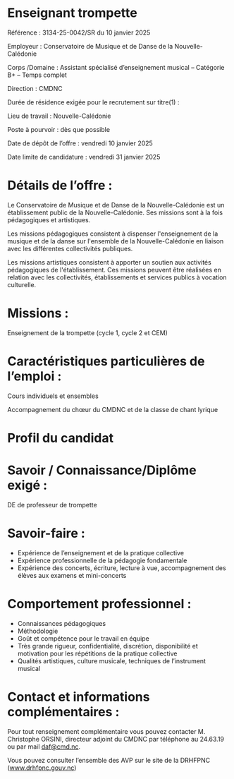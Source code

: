 # Enseignant trompette

Référence : 3134-25-0042/SR du 10 janvier 2025

Employeur : Conservatoire de Musique et de Danse de la Nouvelle-Calédonie

Corps /Domaine : Assistant spécialisé d’enseignement musical – Catégorie B+ – Temps complet

Direction : CMDNC

Durée de résidence exigée pour le recrutement sur titre(1) :

Lieu de travail : Nouvelle-Calédonie

Poste à pourvoir : dès que possible

Date de dépôt de l’offre : vendredi 10 janvier 2025

Date limite de candidature : vendredi 31 janvier 2025

# Détails de l’offre :

Le Conservatoire de Musique et de Danse de la Nouvelle-Calédonie est un établissement public de la Nouvelle-Calédonie. Ses missions sont à la fois pédagogiques et artistiques.

Les missions pédagogiques consistent à dispenser l'enseignement de la musique et de la danse sur l'ensemble de la Nouvelle-Calédonie en liaison avec les différentes collectivités publiques.

Les missions artistiques consistent à apporter un soutien aux activités pédagogiques de l'établissement. Ces missions peuvent être réalisées en relation avec les collectivités, établissements et services publics à vocation culturelle.

# Missions :

Enseignement de la trompette (cycle 1, cycle 2 et CEM)

# Caractéristiques particulières de l’emploi :

Cours individuels et ensembles

Accompagnement du chœur du CMDNC et de la classe de chant lyrique

# Profil du candidat

# Savoir / Connaissance/Diplôme exigé :

DE de professeur de trompette

# Savoir-faire :

- Expérience de l’enseignement et de la pratique collective
- Expérience professionnelle de la pédagogie fondamentale
- Expérience des concerts, écriture, lecture à vue, accompagnement des élèves aux examens et mini-concerts

# Comportement professionnel :

- Connaissances pédagogiques
- Méthodologie
- Goût et compétence pour le travail en équipe
- Très grande rigueur, confidentialité, discrétion, disponibilité et motivation pour les répétitions de la pratique collective
- Qualités artistiques, culture musicale, techniques de l’instrument musical

# Contact et informations complémentaires :

Pour tout renseignement complémentaire vous pouvez contacter M. Christophe ORSINI, directeur adjoint du CMDNC par téléphone au 24.63.19 ou par mail daf@cmd.nc.

Vous pouvez consulter l’ensemble des AVP sur le site de la DRHFPNC (www.drhfpnc.gouv.nc)